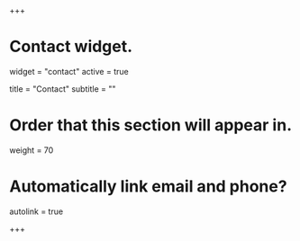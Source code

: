 +++
# Contact widget.
widget = "contact"
active = true

title = "Contact"
subtitle = ""

# Order that this section will appear in.
weight = 70

# Automatically link email and phone?
autolink = true

+++

